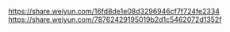 https://share.weiyun.com/16fd8de1e08d3296946cf7f724fe2334
https://share.weiyun.com/78762429195019b2d1c5462072d1352f
